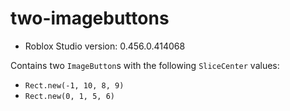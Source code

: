 # two-imagebuttons
* Roblox Studio version: 0.456.0.414068

Contains two `ImageButton`s with the following `SliceCenter` values:

* `Rect.new(-1, 10, 8, 9)`
* `Rect.new(0, 1, 5, 6)`
